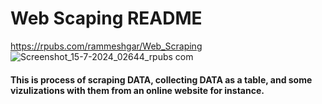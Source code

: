 # Web Scaping README

https://rpubs.com/rammeshgar/Web_Scraping
![Screenshot_15-7-2024_02644_rpubs com](https://github.com/user-attachments/assets/62aad860-0bb7-47cc-8955-f51f2229a539)


#### This is process of scraping DATA, collecting DATA as a table, and some vizulizations with them from an online website for instance.
